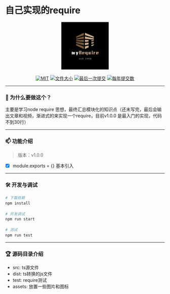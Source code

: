 # 自己实现的require

<p align="center">
    <img width="150px" src="./assets/logo.png" />
</p>
<p align="center">
    <a href="javascript:;"><img src="https://img.shields.io/github/license/zhukunpenglinyutong/notes.svg" alt="MIT"></a>
    <a href="javascript:;"><img src="https://img.shields.io/github/languages/code-size/web-little/web-little-reqiure" alt="文件大小"></a>
    <a href="javascript:;"><img src="https://img.shields.io/github/last-commit/web-little/web-little-reqiure" alt="最后一次提交"></a>
    <a href="javascript:;"><img src="https://img.shields.io/github/commit-activity/y/web-little/web-little-reqiure" alt="每年提交数"></a>
</p>

---
### 👋 为什么要做这个？

主要是学习node require 思想，最终汇总模块化的知识点（还未写完，最后会输出文章和视频，渐进式的来实现一个require，目前v1.0.0 是最入门的实现，代码不到30行）

---
### 📫 功能介绍

> 版本：v1.0.0

- [x] module.exports = {} 基本引入

---

### 🛠 开发与调试

```sh
# 下载依赖
npm install

# 开发调试
npm run start

# 测试
npm run test
```

---

### 🏆 源码目录介绍

- src: ts源文件
- dist: ts转换的js文件
- test: require测试
- assets: 放置一些图片和图标


